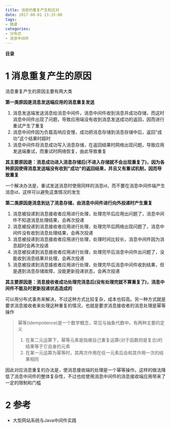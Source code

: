 ```yaml
---
title: 消息的重复产生和应对
date: 2017-08-01 13:33:00
tags: 
- 摘录
categories: 
- 分布式
- 消息中间件
---
```


__目录__

<!-- toc -->
<!--more-->

# 1 消息重复产生的原因

消息重复产生的原因主要有两大类

__第一类原因是消息发送端应用的消息重复发送__

1. 消息发送端发送消息给消息中间件，消息中间件收到消息并成功存储，而这时消息中间件出现了问题，导致应用端没有收到消息发送成功的返回，因而进行重试产生了重复
1. 消息中间件因为负载高响应变慢，成功把消息存储到消息存储中后，返回"成功"这个结果时超时
1. 消息中间件将消息成功写入消息存储，在返回结果时网络出现问题，导致应用发送端重试，而重试时网络恢复，由此导致重复

__其主要原因是：消息成功进入消息存储后(不进入存储就不会出现重复了)，因为各种原因使得消息发送端没有收到"成功"的返回结果，并且又有重试机制，因而导致重复__

一个解决办法是，重试发送消息时使用同样的消息id，而不要在消息中间件端产生消息id，这样可以避免这类情况的发生

__第二类原因是消息到达了消息存储，由消息中间件进行向外投递时产生重复__

1. 消息被投递到消息接收者应用进行处理，处理完毕后应用出问题了，消息中间件不知道消息处理结果，会再次投递
1. 消息被投递到消息接收者应用进行处理，处理完毕后网络出现问题了，消息中间件没有收到消息处理结果，会再次投递
1. 消息被投递到消息接收者应用进行处理，处理时间比较长，消息中间件因为消息超时会再次投递
1. 消息被投递到消息接收者应用进行处理，处理完毕后消息中间件出问题了，没能收到消息结果并处理，会再次投递
1. 消息被投递到消息接收者应用进行处理，处理完毕后消息中间件收到结果，但是遇到消息存储故障，没能更新投递状态，会再次投递

__其主要原因是：消息接收者成功处理完消息后(没有处理完就不算重复了)，消息中间件不能及时更新投递状态造成的__

可以用分布式事务来解决，不过这种方式比较复杂，成本也较高。另一种方式就是要求消息接收者来处理这种重复的情况，也就是要求消息接收者的消息处理是幂等操作

> 幂等(idempotence)是一个数学概念，常见与抽象代数中。有两种主要的定义
> 1. 在某二元运算下，幂等元素是指被自己重复运算(对于函数则是复合)的结果等于它自身的元素
> 1. 在某一元运算为幂等时，其两次作用在任一元素后会和其作用一次的结果相同

因此对应消息重复的办法是，使消息接收端的处理是一个幂等操作。这样的做法降低了消息中间件的整体复杂性，不过也给使用消息中间件的消息接收端应用带来了一定的限制和门槛

# 2 参考

* 大型网站系统与Java中间件实践
